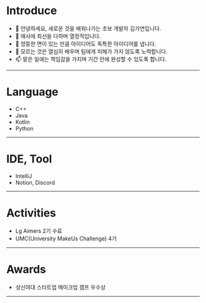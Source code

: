 # Introduce
  - 👋 안녕하세요, 새로운 것을 배워나가는 초보 개발자 김가연입니다.
  - 👀 매사에 최선을 다하며 열정적입니다.
  - 🌱 엉뚱한 면이 있는 만큼 아이디어도 독특한 아이디어를 냅니다.
  - 💞️ 모르는 것은 열심히 배우며 팀에게 피해가 가지 않도록 노력합니다.
  - 📫 맡은 일에는 책임감을 가지며 기간 안에 완성할 수 있도록 합니다.
---
# Language
  - C++
  - Java
  - Kotlin
  - Python
---
# IDE, Tool
  - IntelliJ
  - Notion, Discord
---
# Activities
  - Lg Aimers 2기 수료
  - UMC(University MakeUs Challenge) 4기
---
# Awards
  - 성신여대 스타트업 메이크업 캠프 우수상
---
<!---
alicia0928/alicia0928 is a ✨ special ✨ repository because its `README.md` (this file) appears on your GitHub profile.
You can click the Preview link to take a look at your changes.
--->
